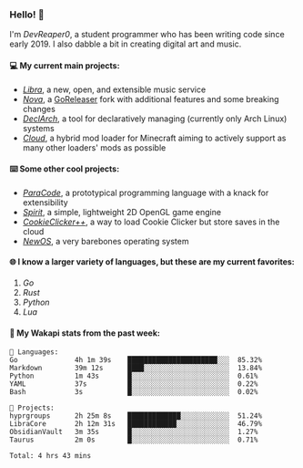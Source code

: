 ### Hello! 👋

I'm _DevReaper0_, a student programmer who has been writing code since early 2019. I also dabble a bit in creating digital art and music.

#### 💻 My current main projects:

-   _[Libra](https://github.com/LibraMusic)_, a new, open, and extensible music service
-   _[Nova](https://github.com/LibraMusic/Nova)_, a [GoReleaser](https://github.com/goreleaser/goreleaser) fork with additional features and some breaking changes
-   _[DeclArch](https://github.com/DevReaper0/declarch)_, a tool for declaratively managing (currently only Arch Linux) systems
-   _[Cloud](https://github.com/CloudLoaderMC/CloudLoader)_, a hybrid mod loader for Minecraft aiming to actively support as many other loaders' mods as possible

#### ⌨️ Some other cool projects:

-   _[ParaCode](https://github.com/ParaCodeLang/ParaCode)_, a prototypical programming language with a knack for extensibility
-   _[Spirit](https://gitlab.com/DevReaper0/SpiritEngine)_, a simple, lightweight 2D OpenGL game engine
-   _[CookieClicker++](https://github.com/DevReaper0/CookieClickerPlusPlus)_, a way to load Cookie Clicker but store saves in the cloud
-   _[NewOS](https://github.com/DevReaper0/NewOS)_, a very barebones operating system

#### 🌐 I know a larger variety of languages, but these are my current favorites:

1. _Go_
2. _Rust_
3. _Python_
4. _Lua_

#### 📡 My Wakapi stats from the past week:

```text
💾 Languages:
Go              4h 1m 39s    ██████████████████████░░░  85.32%
Markdown        39m 12s      ████░░░░░░░░░░░░░░░░░░░░░  13.84%
Python          1m 43s       █░░░░░░░░░░░░░░░░░░░░░░░░  0.61%
YAML            37s          █░░░░░░░░░░░░░░░░░░░░░░░░  0.22%
Bash            3s           █░░░░░░░░░░░░░░░░░░░░░░░░  0.02%

💼 Projects:
hyprgroups      2h 25m 8s    █████████████░░░░░░░░░░░░  51.24%
LibraCore       2h 12m 31s   ████████████░░░░░░░░░░░░░  46.79%
ObsidianVault   3m 35s       █░░░░░░░░░░░░░░░░░░░░░░░░  1.27%
Taurus          2m 0s        █░░░░░░░░░░░░░░░░░░░░░░░░  0.71%

Total: 4 hrs 43 mins
```
